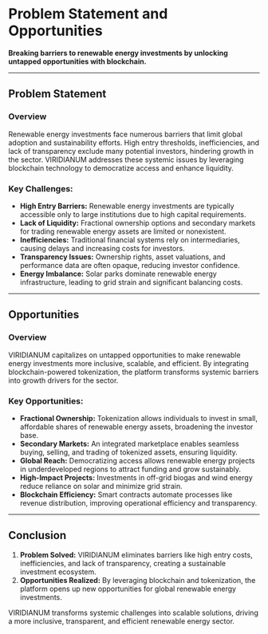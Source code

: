 # Problem Statement and Opportunities
**Breaking barriers to renewable energy investments by unlocking untapped opportunities with blockchain.**

---

## Problem Statement  
### Overview  
Renewable energy investments face numerous barriers that limit global adoption and sustainability efforts. High entry thresholds, inefficiencies, and lack of transparency exclude many potential investors, hindering growth in the sector. VIRIDIANUM addresses these systemic issues by leveraging blockchain technology to democratize access and enhance liquidity.

### Key Challenges:
- **High Entry Barriers:** Renewable energy investments are typically accessible only to large institutions due to high capital requirements.
- **Lack of Liquidity:** Fractional ownership options and secondary markets for trading renewable energy assets are limited or nonexistent.
- **Inefficiencies:** Traditional financial systems rely on intermediaries, causing delays and increasing costs for investors.
- **Transparency Issues:** Ownership rights, asset valuations, and performance data are often opaque, reducing investor confidence.
- **Energy Imbalance:** Solar parks dominate renewable energy infrastructure, leading to grid strain and significant balancing costs.

---

## Opportunities  
### Overview  
VIRIDIANUM capitalizes on untapped opportunities to make renewable energy investments more inclusive, scalable, and efficient. By integrating blockchain-powered tokenization, the platform transforms systemic barriers into growth drivers for the sector.

### Key Opportunities:
- **Fractional Ownership:** Tokenization allows individuals to invest in small, affordable shares of renewable energy assets, broadening the investor base.
- **Secondary Markets:** An integrated marketplace enables seamless buying, selling, and trading of tokenized assets, ensuring liquidity.
- **Global Reach:** Democratizing access allows renewable energy projects in underdeveloped regions to attract funding and grow sustainably.
- **High-Impact Projects:** Investments in off-grid biogas and wind energy reduce reliance on solar and minimize grid strain.
- **Blockchain Efficiency:** Smart contracts automate processes like revenue distribution, improving operational efficiency and transparency.

---

## Conclusion  
1. **Problem Solved:** VIRIDIANUM eliminates barriers like high entry costs, inefficiencies, and lack of transparency, creating a sustainable investment ecosystem.
2. **Opportunities Realized:** By leveraging blockchain and tokenization, the platform opens up new opportunities for global renewable energy investments.

VIRIDIANUM transforms systemic challenges into scalable solutions, driving a more inclusive, transparent, and efficient renewable energy sector.
